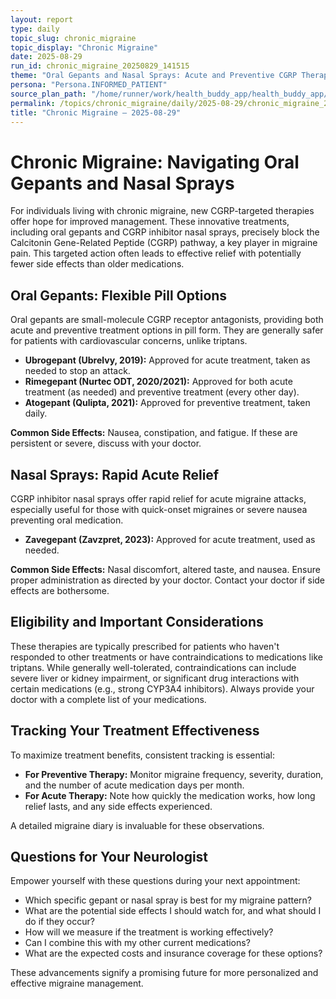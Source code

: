 ```yaml
---
layout: report
type: daily
topic_slug: chronic_migraine
topic_display: "Chronic Migraine"
date: 2025-08-29
run_id: chronic_migraine_20250829_141515
theme: "Oral Gepants and Nasal Sprays: Acute and Preventive CGRP Therapies"
persona: "Persona.INFORMED_PATIENT"
source_plan_path: "/home/runner/work/health_buddy_app/health_buddy_app/.results/chronic_migraine/weekly_plan/2025-08-25/plan.json"
permalink: /topics/chronic_migraine/daily/2025-08-29/chronic_migraine_20250829_141515/
title: "Chronic Migraine — 2025-08-29"
---
```


# Chronic Migraine: Navigating Oral Gepants and Nasal Sprays

For individuals living with chronic migraine, new CGRP-targeted therapies offer hope for improved management. These innovative treatments, including oral gepants and CGRP inhibitor nasal sprays, precisely block the Calcitonin Gene-Related Peptide (CGRP) pathway, a key player in migraine pain. This targeted action often leads to effective relief with potentially fewer side effects than older medications.

## Oral Gepants: Flexible Pill Options

Oral gepants are small-molecule CGRP receptor antagonists, providing both acute and preventive treatment options in pill form. They are generally safer for patients with cardiovascular concerns, unlike triptans.

*   **Ubrogepant (Ubrelvy, 2019):** Approved for acute treatment, taken as needed to stop an attack.
*   **Rimegepant (Nurtec ODT, 2020/2021):** Approved for both acute treatment (as needed) and preventive treatment (every other day).
*   **Atogepant (Qulipta, 2021):** Approved for preventive treatment, taken daily.

**Common Side Effects:** Nausea, constipation, and fatigue. If these are persistent or severe, discuss with your doctor.

## Nasal Sprays: Rapid Acute Relief

CGRP inhibitor nasal sprays offer rapid relief for acute migraine attacks, especially useful for those with quick-onset migraines or severe nausea preventing oral medication.

*   **Zavegepant (Zavzpret, 2023):** Approved for acute treatment, used as needed.

**Common Side Effects:** Nasal discomfort, altered taste, and nausea. Ensure proper administration as directed by your doctor. Contact your doctor if side effects are bothersome.

## Eligibility and Important Considerations

These therapies are typically prescribed for patients who haven't responded to other treatments or have contraindications to medications like triptans. While generally well-tolerated, contraindications can include severe liver or kidney impairment, or significant drug interactions with certain medications (e.g., strong CYP3A4 inhibitors). Always provide your doctor with a complete list of your medications.

## Tracking Your Treatment Effectiveness

To maximize treatment benefits, consistent tracking is essential:

*   **For Preventive Therapy:** Monitor migraine frequency, severity, duration, and the number of acute medication days per month.
*   **For Acute Therapy:** Note how quickly the medication works, how long relief lasts, and any side effects experienced.

A detailed migraine diary is invaluable for these observations.

## Questions for Your Neurologist

Empower yourself with these questions during your next appointment:

*   Which specific gepant or nasal spray is best for my migraine pattern?
*   What are the potential side effects I should watch for, and what should I do if they occur?
*   How will we measure if the treatment is working effectively?
*   Can I combine this with my other current medications?
*   What are the expected costs and insurance coverage for these options?

These advancements signify a promising future for more personalized and effective migraine management.
